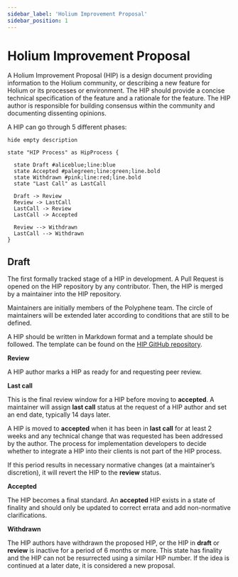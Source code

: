 ```yaml
---
sidebar_label: 'Holium Improvement Proposal'
sidebar_position: 1
---
```


# Holium Improvement Proposal

A Holium Improvement Proposal (HIP) is a design document providing information to the
Holium community, or describing a new feature for Holium or its processes or environment. The HIP 
should provide a concise technical specification of the feature and a rationale for the feature. The 
HIP author is responsible for building consensus within the community and documenting dissenting 
opinions.

A HIP can go through 5 different phases:

```plantuml
hide empty description

state "HIP Process" as HipProcess {
  
  state Draft #aliceblue;line:blue
  state Accepted #palegreen;line:green;line.bold
  state Withdrawn #pink;line:red;line.bold
  state "Last Call" as LastCall
  
  Draft -> Review
  Review -> LastCall
  LastCall -> Review
  LastCall -> Accepted
  
  Review --> Withdrawn
  LastCall --> Withdrawn
}
```

## Draft

The first formally tracked stage of a HIP in development. A Pull Request is opened on the HIP 
repository by any contributor. Then, the HIP is merged by a maintainer into the HIP repository.

Maintainers are initially members of the Polyphene team. The circle of maintainers will be extended 
later according to conditions that are still to be defined.

A HIP should be written in Markdown format and a template should be followed. The template can be found
on the [HIP GitHub repository](https://github.com/polyphene/HIPs).

**Review**

A HIP author marks a HIP as ready for and requesting peer review. 

**Last call**

This is the final review window for a HIP before moving to **accepted**. A maintainer will assign **last call**
status at the request of a HIP author and set an end date, typically 14 days later.

A HIP is moved to **accepted** when it has been in **last call** for at least 2 weeks and any technical 
change that was requested has been addressed by the author. The process for implementation 
developers to decide whether to integrate a HIP into their clients is not part of the HIP process.

If this period results in necessary normative changes (at a maintainer’s discretion), it will revert
the HIP to the **review** status.

**Accepted**

The HIP becomes a final standard. An **accepted** HIP exists in a state of finality and should only be
updated to correct errata and add non-normative clarifications.

**Withdrawn**

The HIP authors have withdrawn the proposed HIP, or the HIP in **draft** or **review** is inactive 
for a period of 6 months or more. This state has finality and the HIP can not be resurrected using
a similar HIP number. If the idea is continued at a later date, it is considered a new proposal.
